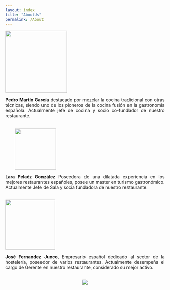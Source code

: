```yaml
---
layout: index
title: "AboutUs"
permalink: /About
---
```


<div aligh="center" id="listimages">

<section class="rgallery">	
	<article>
	    <div class="rgallery-item">
	        <img src="{{ site.baseurl }}/assets/images/chef1.jpg"  style="width: 195px;height: auto"/>
	        <p align="justify"><b>Pedro Martín García</b> destacado por mezclar la cocina tradicional con otras técnicas, siendo uno de los pioneros de la cocina fusión en la gastronomía española. Actualmente jefe de cocina y socio co-fundador de nuestro restaurante. </p>
	    </div>	    
	</article>
	<br>
	<article>
	    <div class="rgallery-item">
	        <img src="{{ site.baseurl }}/assets/images/chef5.jpg" style="width: 130px;height: auto; margin-left: 30px" />
	        <p align="justify"><b>Lara Pelaéz González</b> Poseedora de una dilatada experiencia en los mejores restaurantes españoles, posee un master en turismo gastronómico. Actualmente Jefe de Sala y socia fundadora de nuestro restaurante.</p>
	    </div>	    
	</article>
	<br>
	<article>
	    <div class="rgallery-item">
	        <img src="{{ site.baseurl }}/assets/images/chef7.jpg" style="width: 157px;height: auto"/>
	        <p align="justify"><b>José Fernandez Junco</b>, Empresario español dedicado al sector de la hostelería, poseedor de varios restaurantes. Actualmente desempeña el cargo de Gerente en nuestro restaurante, considerado su mejor activo.</p>
	    </div>	    
	</article>
	<br>


</section>
 
<div align="center">
	<a href="{{ site.baseurl }}/Menu">
	<img src="{{ site.baseurl }}/assets/images/banner.jpg" class="rpubli"/>
	</a>
</div>
</div>
